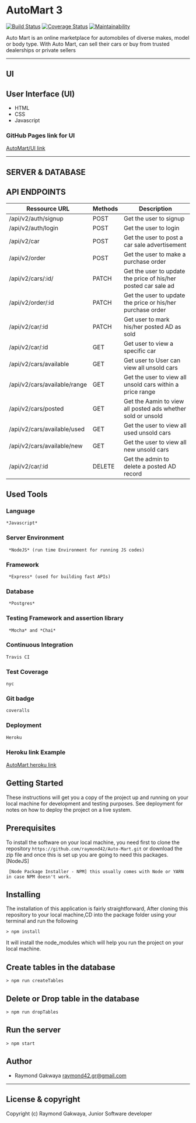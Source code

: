 # AutoMart 3
[![Build Status](https://travis-ci.com/raymond42/Automart-3.svg?branch=develop)](https://travis-ci.com/raymond42/Automart-3) [![Coverage Status](https://coveralls.io/repos/github/raymond42/Automart-3/badge.svg?branch=develop)](https://coveralls.io/github/raymond42/Automart-3?branch=develop) [![Maintainability](https://api.codeclimate.com/v1/badges/180ed7d088d73eb639eb/maintainability)](https://codeclimate.com/github/raymond42/Automart-3/maintainability)

Auto Mart is an online marketplace for automobiles of diverse makes, model or body type. With
Auto Mart,  can sell their cars or buy from trusted dealerships or private sellers

------------------------------------------------------------------------------

## UI

## User Interface (UI)
* HTML
* CSS
* Javascript

### GitHub Pages link for UI
[AutoMart/UI link](https://raymond42.github.io/Auto-Mart/UI)

---------------------------------------------------------------------

## SERVER & DATABASE

## API ENDPOINTS

| Ressource URL | Methods  | Description  |
| ------- | --- | --- |
| /api/v2/auth/signup| POST | Get the user to signup |
| /api/v2/auth/login | POST | Get the user to login |
| /api/v2/car | POST | Get the user to post a car sale advertisement |
| /api/v2/order | POST | Get the user to make a purchase order |
| /api/v2/cars/:id/ | PATCH | Get the user to update the price of his/her posted car sale ad |
| /api/v2/order/:id | PATCH | Get the user to update the price or his/her purchase order |
| /api/v2/car/:id | PATCH | Get user to mark his/her posted AD as sold  |
| /api/v2/car/:id | GET | Get user to view a specific car |
| /api/v2/cars/available | GET | Get user to User can view all unsold cars |
| /api/v2/cars/available/range | GET | Get the user to view all unsold cars within a price range |
| /api/v2/cars/posted | GET | Get the Aamin to view all posted ads whether sold or unsold |
| /api/v2/cars/available/used | GET | Get the user to view all used unsold cars |
| /api/v2/cars/available/new | GET | Get the user to view all new unsold cars |
| /api/v2/car/:id | DELETE | Get the admin to delete a posted AD record |

## Used Tools

### Language
```
*Javascript*
```
### Server Environment
```
 *NodeJS* (run time Environment for running JS codes)
 ```
### Framework
```
 *Express* (used for building fast APIs)
 ```
### Database
```
 *Postgres*
 ```
### Testing Framework and assertion library
```
 *Mocha* and *Chai*
 ```
### Continuous Integration
```
Travis CI
```
### Test Coverage
```
nyc
```
### Git badge
```
coveralls
```
### Deployment
```
Heroku
```
### Heroku link Example
[AutoMart heroku link](https://automart-andela-challenge.herokuapp.com)

## Getting Started
These instructions will get you a copy of the project up and running on your local machine for development and testing purposes. See deployment for notes on how to deploy the project on a live system.

## Prerequisites
To install the software on your local machine, you need first to clone the repository ```https://github.com/raymond42/Auto-Mart.git``` or download the zip file and once this is set up you are going to need this packages. [NodeJS]

```
 [Node Package Installer - NPM] this usually comes with Node or YARN in case NPM doesn't work.
```

## Installing
The installation of this application is fairly straightforward, After cloning this repository to your local machine,CD into the package folder using your terminal and run the following

```
> npm install
```

It will install the node_modules which will help you run the project on your local machine.

## Create tables in the database
```
> npm run createTables
```
## Delete or Drop table in the database
```
> npm run dropTables
```
## Run the server
```
> npm start
```


## Author
- Raymond Gakwaya <raymond42.gr@gmail.com>

---

## License & copyright
Copyright (c) Raymond Gakwaya, Junior Software developer
